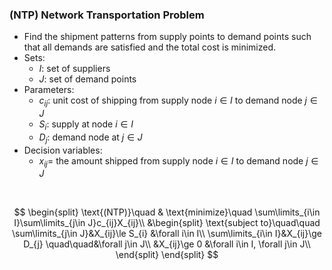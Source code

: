 ### (NTP) Network Transportation Problem
- Find the shipment patterns from supply points to demand points such that all demands are satisfied and the total cost is minimized.
- Sets:
    - $I$: set of suppliers
    - $J$: set of demand points
- Parameters:
    - $c_{ij}$: unit cost of shipping from supply node $i\in I$ to demand node $j\in J$
    - $S_i$: supply at node $i\in I$
    - $D_j$: demand node at $j\in J$
- Decision variables:
    - $x_{ij}=$ the amount shipped from supply node $i\in I$ to demand node $j\in J$

<br>

$$
\begin{split}
\text{(NTP)}\quad & \text{minimize}\quad \sum\limits_{i\in I}\sum\limits_{j\in J}c_{ij}X_{ij}\\
&\begin{split}
\text{subject to}\quad\quad \sum\limits_{j\in J}&X_{ij}\le S_{i} &\forall i\in I\\
   \sum\limits_{i\in I}&X_{ij}\ge D_{j} \quad\quad&\forall j\in J\\
                       &X_{ij}\ge 0     &\forall i\in I, \forall j\in J\\ 
\end{split}
\end{split}
$$
